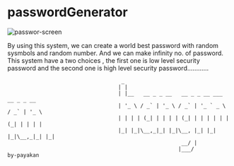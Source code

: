 # passwordGenerator


![passwor-screen](https://user-images.githubusercontent.com/74350077/209406839-d806b796-3b01-4bbe-833c-8c015d015f7e.png)



By using this system, we can create a world best password with random sysmbols and random number. And we can make infinity no. of password. This system have a two choices , the first one is low level security password and the second one is high level security password............



                                        _
                                       | |
                                       | |__   __ _ _ __   __ _ _ __ ___   __ _ _ __
                                       | '_ \ / _` | '_ \ / _` | '_ ` _ \ / _` | '_ \
                                       | | | | (_| | | | | (_| | | | | | | (_| | | | |
                                       |_| |_|\__,_|_| |_|\__, |_| |_| |_|\__,_|_| |_|
                                                           __/ |
                                                          |___/             by-payakan
